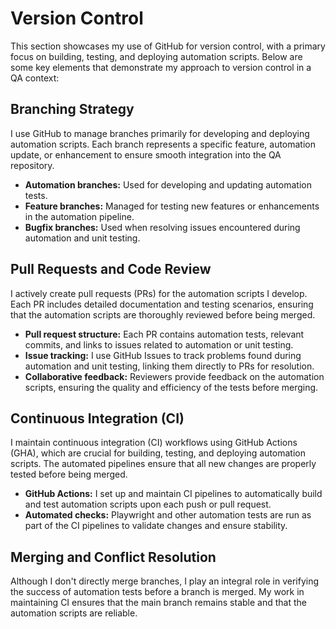 # Version Control

This section showcases my use of GitHub for version control, with a primary focus on building, testing, and deploying automation scripts. Below are some key elements that demonstrate my approach to version control in a QA context:

## Branching Strategy
I use GitHub to manage branches primarily for developing and deploying automation scripts. Each branch represents a specific feature, automation update, or enhancement to ensure smooth integration into the QA repository. 

- **Automation branches:** Used for developing and updating automation tests.
- **Feature branches:** Managed for testing new features or enhancements in the automation pipeline.
- **Bugfix branches:** Used when resolving issues encountered during automation and unit testing.

## Pull Requests and Code Review
I actively create pull requests (PRs) for the automation scripts I develop. Each PR includes detailed documentation and testing scenarios, ensuring that the automation scripts are thoroughly reviewed before being merged.

- **Pull request structure:** Each PR contains automation tests, relevant commits, and links to issues related to automation or unit testing.
- **Issue tracking:** I use GitHub Issues to track problems found during automation and unit testing, linking them directly to PRs for resolution.
- **Collaborative feedback:** Reviewers provide feedback on the automation scripts, ensuring the quality and efficiency of the tests before merging.

## Continuous Integration (CI)
I maintain continuous integration (CI) workflows using GitHub Actions (GHA), which are crucial for building, testing, and deploying automation scripts. The automated pipelines ensure that all new changes are properly tested before being merged.

- **GitHub Actions:** I set up and maintain CI pipelines to automatically build and test automation scripts upon each push or pull request.
- **Automated checks:** Playwright and other automation tests are run as part of the CI pipelines to validate changes and ensure stability.

## Merging and Conflict Resolution
Although I don't directly merge branches, I play an integral role in verifying the success of automation tests before a branch is merged. My work in maintaining CI ensures that the main branch remains stable and that the automation scripts are reliable.
